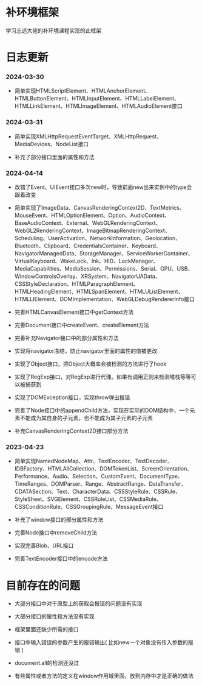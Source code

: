 # 补环境框架

学习志远大佬的补环境课程实现的此框架

# 日志更新

### 2024-03-30

- 简单实现HTMLScriptElement、HTMLAnchorElement、HTMLButtonElement、HTMLInputElement、HTMLLabelElement、HTMLLinkElement、HTMLImageElement、HTMLAudioElement接口

### 2024-03-31

- 简单实现XMLHttpRequestEventTarget、XMLHttpRequest、MediaDevices、NodeList接口

- 补充了部分接口里面的属性和方法

### 2024-04-14

- 改错了Event、UIEvent接口多次new时，导致前面new出来实例中的type会跟着改变

- 简单实现了ImageData、CanvasRenderingContext2D、TextMetrics、MouseEvent、HTMLOptionElement、Option、AudioContext、BaseAudioContext、External、WebGLRenderingContext、WebGL2RenderingContext、ImageBitmapRenderingContext、Scheduling、UserActivation、NetworkInformation、Geolocation、Bluetooth、Clipboard、CredentialsContainer、Keyboard、NavigatorManagedData、StorageManager、ServiceWorkerContainer、VirtualKeyboard、WakeLock、Ink、HID、LockManager、MediaCapabilities、MediaSession、Permissions、Serial、GPU、USB、WindowControlsOverlay、XRSystem、NavigatorUAData、CSSStyleDeclaration、HTMLParagraphElement、HTMLHeadingElement、HTMLSpanElement、HTMLUListElement、HTMLLIElement、DOMImplementation、WebGLDebugRendererInfo接口

- 完善HTMLCanvasElement接口中getContext方法

- 完善Document接口中createEvent、createElement方法

- 完善补充Navigator接口中的部分属性和方法

- 实现将navigator冻结，防止navigator里面的属性的值被更改

- 实现了Object接口，把Object大概率会被检测的方法进行了hook

- 实现了RegExp接口，对RegExp进行代理。如果有调用正则来检测堆栈等等可以被捕获到

- 实现了DOMException接口，实现throw弹出报错

- 完善了Node接口中的appendChild方法，实现在实际的DOM结构中，一个元素不能成为其自身的子元素，也不能成为其子元素的子元素

- 补充CanvasRenderingContext2D接口部分方法

### 2023-04-23

- 简单实现NamedNodeMap、Attr、TextEncoder、TextDecoder、IDBFactory、HTMLAllCollection、DOMTokenList、ScreenOrientation、Performance、Audio、Selection、CustomEvent、DocumentType、TimeRanges、DOMParser、Range、AbstractRange、DataTransfer、CDATASection、Text、CharacterData、CSSStyleRule、CSSRule、StyleSheet、SVGElement、CSSRuleList、CSSMediaRule、CSSConditionRule、CSSGroupingRule、MessageEvent接口

- 补充了window接口的部分属性和方法

- 完善Node接口中removeChild方法

- 实现完善Blob、URL接口

- 完善TextEncoder接口中的encode方法

# 目前存在的问题

- 大部分接口中对于原型上的获取会报错的问题没有实现

- 大部分接口的属性和方法没有实现

- 框架里面还缺少所需的接口

- 接口中输入错误的参数产生的报错输出( 比如new一个对象没有传入参数的报错 )

- document.all的检测还没过

- 有些属性或者方法的定义在window作用域里面，放到内存中才是正确的做法
